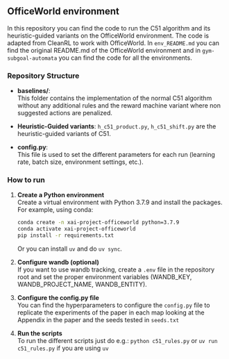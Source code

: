 ## OfficeWorld environment

In this repository you can find the code to run the C51 algorithm and its heuristic-guided variants on the OfficeWorld environment. The code is adapted from CleanRL to work with OfficeWorld. In `env_README.md` you can find the original README.md of the OfficeWorld environment and in `gym-subgoal-automata` you can find the code for all the environments.

### Repository Structure

- **baselines/**:  
  This folder contains the implementation of the normal C51 algorithm without any additional rules and the reward machine variant where non suggested actions are penalized.

- **Heuristic-Guided variants**:
  `h_c51_product.py`, `h_c51_shift.py` are the heuristic-guided variants of C51.

- **config.py**:  
  This file is used to set the different parameters for each run (learning rate, batch size, environment settings, etc.).

### How to run

1. **Create a Python environment**  
   Create a virtual environment with Python 3.7.9 and install the packages. For example, using conda:
   ```bash
   conda create -n xai-project-officeworld python=3.7.9
   conda activate xai-project-officeworld
   pip install -r requirements.txt
   ```
   Or you can install `uv` and do `uv sync`.

2. **Configure wandb (optional)** \
   If you want to use wandb tracking, create a `.env` file in the repository root and set the proper environment variables (WANDB_KEY, WANDB_PROJECT_NAME, WANDB_ENTITY).

3. **Configure the config.py file** \
   You can find the hyperparameters to configure the `config.py` file to replicate the experiments of the paper in each map looking at the Appendix in the paper and the seeds tested in `seeds.txt`

4. **Run the scripts** \
   To run the different scripts just do e.g.: ```python c51_rules.py``` or ```uv run c51_rules.py``` if you are using `uv` 
